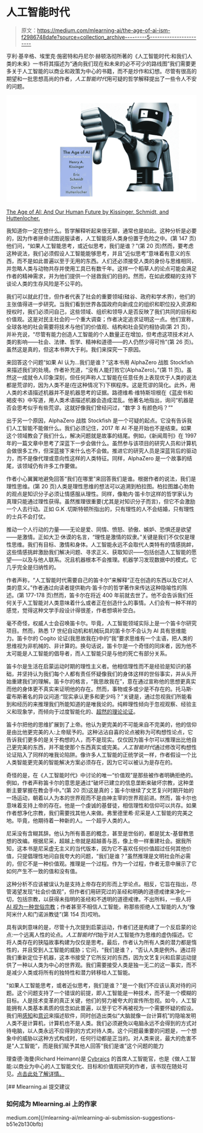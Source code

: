# 人工智能时代

> 原文：<https://medium.com/mlearning-ai/the-age-of-ai-ism-f2986748dafe?source=collection_archive---------5----------------------->

亨利·基辛格、埃里克·施密特和丹尼尔·赫顿洛彻所著的《人工智能时代:和我们人类的未来》一书将其描述为“通向我们现在和未来的必不可少的路线图”我们需要更多关于人工智能的以商业和政策为中心的书籍，而不是炒作和幻想。尽管有很高的期望和一批思想高尚的作者，*人工智能时代*用可疑的哲学解释提出了一些令人不安的问题。

![](img/5c1c9f0a7a7fc59f9637f22c68f1792b.png)

[The Age of AI: And Our Human Future by Kissinger, Schmidt, and Huttenlocher.](https://www.amazon.com/Age-I-Our-Human-Future/dp/0316273805/ref=asc_df_0316273805/?tag=hyprod-20&linkCode=df0&hvadid=266396064900&hvpos=&hvnetw=g&hvrand=5294664403851757593&hvpone=&hvptwo=&hvqmt=&hvdev=c&hvdvcmdl=&hvlocint=&hvlocphy=9008188&hvtargid=pla-1211219407868&psc=1)

我知道你一定在想什么。哲学解释听起来很无聊，通常也是如此。这种分析是必要的，因为作者拼命试图说服读者，人工智能将人类身份置于危险之中。(第 147 页)他们问，“如果人工智能思考，或近似思考，我们是谁？”(第 20 页)然而，要考虑这种说法，我们必须假设人工智能能够思考，并且“近似思考”意味着有意义的东西，而不是如此普遍以至于无用的东西。人们还必须接受人类的身份与思维相同，并忽略人类与动物共存并使用工具已有数千年。这样一个稻草人的论点可能会满足作者的精神需求，并为他们提供一个拯救我们的目的。然而，在如此模糊的支持下谈论人类的生存风险是不公平的。

我们可以就此打住，但作者代表了社会的重要领域(硅谷、政府和学术界)，他们的主张值得进一步研究。当我们看到世界各国政府向新成立的组织和职位投入资源和授权时，我们必须问自己，这些领域、组织和领导人是否反映了我们共同的目标和价值观。这是对民主社会的一个重大调查；作者决定追求证明这一点。他们宣称，全球各地的社会需要将技术与他们的价值观、结构和社会契约相协调(第 21 页)，并补充说，“尽管有能力创造人工智能的个人数量正在增加，但考虑这项技术对人类的影响——社会、法律、哲学、精神和道德——的人仍然少得可怜”(第 26 页)。虽然这是真的，但这本书弊大于利。我们来探究一下原因。

来回答这个问题“如果 AI 认为…我们是谁？”这本书用 AlphaZero 战胜 Stockfish 来描述我们的处境。作者补充道，“没有人能打败它(AlphaZero)。”(第 11 页)。虽然这一成就令人印象深刻，但任何声称人工智能在任意任务上表现优于人类的说法都是荒谬的，因为人类不是(在这种情况下)下棋程序。这是荒谬的简化。此外，用人类的术语描述机器并不是机器思考的证据。路德维希·维特斯坦根在《蓝皮书和褐皮书》中写道，用人类术语描述机器会造成混乱。他著名地指出，询问“机器是否会思考似乎有些荒谬。这就好像我们曾经问过，“数字 3 有颜色吗？”"

出于另一个原因，AlphaZero 战胜 Stockfish 是一个可疑的起点。它没有告诉我们人工智能不能做什么。我们必须记住，2017 年 AI 不是开始也不是结束。如果这个领域教会了我们什么，解决问题就是故事的结尾。例如，《新闻周刊》在 1997 年的一篇文章中思考了深蓝下一步会做什么。虽然参与该项目的研究人员和计算机会做很多工作，但深蓝接下来什么也不会做。推进它的研究人员是深蓝背后的驱动力，而不是像代理或意向性这样的人类特征。同样，AlphaZero 是一个故事的结尾，该领域仍有许多工作要做。

作者小心翼翼地避免回答“我们在哪里”来回答我们是谁。根据作者的说法，我们是理性思维。(第 20 页)人类是理性思维的想法可以追溯到柏拉图。柏拉图雄心勃勃的观点是知识分子必须让情感服从理性。同样，像勒内·笛卡尔这样的哲学家认为真理只能通过理性获得。虽然推理很重要(尤其是对知识分子而言)，但它不会激励一个人去行动。正如 G.K .切斯特顿所指出的，只有理性的人不会结婚，只有理性的士兵不会打仗。

推动一个人行动的力量——无论是爱、同情、愤怒、骄傲、嫉妒、恐惧还是欲望——是激情。正如大卫·休谟的名言，“理性是激情的奴隶。”关键是我们不仅仅是理性思维。我们有目标、激情和身体。人工智能永远不会取代人类特有的情感挑衅，这些情感挑衅激励我们解决问题、寻求正义、获取知识——包括创造人工智能的愿望——以及与他人联系。况且机器根本不会推理。机器学习发现数据中的模式。它几乎完全是归纳性的。

作者声称，“人工智能时代需要自己的笛卡尔”来解释“正在创造的东西以及它对人类的意义。”作者通过向读者提供勒内·笛卡尔的哲学著作来传达这种隐喻性的陈述。(第 177-178 页)然而，笛卡尔在将近 400 年前就去世了。他不会告诉我们任何关于人工智能对人类意味着什么或者正在创造什么的事情。人们会有一种不祥的感觉，觉得这种文学手段设计得很差，作者想填补空白。

毫不奇怪，权威人士会召唤笛卡尔。毕竟，人工智能领域实际上是一个笛卡尔研究项目。然而，熟悉 17 世纪自动机和机械玩具的笛卡尔不会认为 AI 具有思维能力。笛卡尔的 Cogito 论证(我思故我在)中的“我”要求思维有一个主语，把人类的思维视为非机械的、非计算的。换句话说，笛卡尔是一个奇怪的同床者，因为他不太可能是人工智能的倡导者，而人工智能只是与他的死亡有部分关系。

笛卡尔是生活在启蒙运动时期的理性主义者。他相信理性而不是经验是知识的基础，并坚持认为我们每个人都有责任怀疑像我们的身体这样的世俗事实，并从头开始重建我们的理解。笛卡尔的格言，“我思故我在”，意在通过宣称他的思想更真实而他的身体更不真实来证明他的存在。然而，事物或多或少是不存在的。托马斯·霍布斯著名的异议问道:“现实承认更多和更少吗？”关键是，通过忽视我们所能看到和经历的来推理我们所能知道的是唯我论的。纯粹理性倾向于忽视观察、经验主义和现象学，而倾向于过度智能化的、[超然的理论论证](https://www.linkedin.com/feed/update/urn:li:activity:6942239947378544641?commentUrn=urn%3Ali%3Acomment%3A%28activity%3A6942239947378544641%2C6942856419377389569%29)。

笛卡尔把他的思维扩展到了上帝。他认为更完美的不可能来自不完美的，他的信仰是由比他更完美的人:上帝赋予的。这种沾沾自喜的论点被称为可构想性论点，它告诉我们更多的是关于构想的人，而不是现实。仅仅因为笛卡尔可以推理出比他自己更完美的东西，并不能使那个东西真实或完美。*人工智能时代*通过修改可构想性论证陷入了同样的唯我论陷阱。像许多人工智能的正统学说一样，作者假设一个比人类智能更完美的智能解决方案必须存在，因为它可以被认为是存在的。

奇怪的是，在《人工智能时代》中讨论的唯一“价值观”是那些被作者明确拒绝的。例如，作者声称笛卡尔的意思是通过“破坏已建立的信息垄断来破坏宗教，这种垄断主要掌握在教会手中。”(第 20 页)这是真的；笛卡尔继续了文艺复兴时期开始的一场运动，朝着以人为本的世界观而不是由神主宰的世界观前进。然而，笛卡尔也意味着支持上帝的存在。他是一个虔诚的基督徒，相信理性和信仰可以共存。如果作者想净化宗教，我们需要找其他人来做。弗里德里希·尼采是人工智能的完美之地。毕竟，他期待着一种新的人。一个超乎人类的人。

尼采没有含糊其辞。他认为所有善恶的概念，甚至是世俗的，都是犹太-基督教思想的改编。根据尼采，超越上帝就是超越善与恶，像上帝一样重建社会。据我所知，这本书是尼采虚无主义的当代版本，因为它不喜欢任何价值超过任何其他价值，只提倡理性地问自我夸大的问题，“我们是谁？”虽然推理是文明社会所必需的，但它不是一种价值观。推理是一个过程。作为一个过程，作者无意中展示了它如何产生不一致的值和没有值。

这种分析不应该被误认为是支持上帝存在的形而上学论点。相反，它旨在指出，尽管渴望发现“社会价值观”，但作者们用研究过的圣经和明确的道德戒律来净化一切，包括宗教，以获得未指明的圣经和不透明的道德戒律。不出所料，一些人将 [AI 视为一种世俗宗教](https://www.businessinsider.com/artificial-intelligence-has-become-religion-2016-3)；作者甚至不相信人工智能，称那些拒绝人工智能的人为“像阿米什人和门诺派教徒”(第 154 页)哎哟。

具有讽刺意味的是，尽管十九次提到启蒙运动，作者们还是构建了一个反启蒙的论点:一个远离人性的论点。*人工智能时代*始于对人工智能作为思维的虚伪描述。它将人类存在的狭隘故事构建为仅仅是思考。最后，作者认为所有人类的潜力都是惰性的，并且受到人工智能的威胁；它问，“我们是谁？，“否认人类是例外。通过将我们重新定位于机器，这本书接受了它所反对的东西，因为文艺复兴和启蒙运动提供了一种以人类为中心的世界观。我们需要接受人类是独一无二的这一事实，而不是减少人类或将所有的独特性和潜力转移给人工智能。

"如果人工智能思考，或者近似思考，我们是谁？"是一个我们不应该认真对待的问题。这个问题支持了一个错误的前提，即人工智能是一种技术，而不是一个模糊的目标。人是技术变革的真正关键，他们的努力被夸大的宣传所忽视。如今，人工智能拥有人类基本素质的信念如此普遍，以至于它不再被视为一个需要怀疑的假设。我们用[感知](https://towardsdatascience.com/openais-chief-scientist-claimed-ai-may-be-conscious-and-kicked-off-a-furious-debate-7338b95194e)和[意识](https://www.dazeddigital.com/science-tech/article/56458/1/blake-lemoine-on-the-ethical-implications-of-google-sentient-ai-lamda)来描述软件，同时创造出类似“大脑就像一台计算机”的隐喻发明人类不是计算机，计算机也不是人类。我们必须避免以电脑永远不会得到的方式对待电脑，以人类永远不应得到的方式对待人类。这个问题最重要的问题是，一个想象中的威胁以这种方式构成时，任何行动都是正当的。对人类来说，最大的危害不是“人工智能”，而是我们赋予其他人回答“我们是谁”这个问题的能力

理查德·海曼(Richard Heimann)是 [Cybraics](https://www.cybraics.com/) 的首席人工智能官，也是《做人工智能:以商业为中心的人工智能文化、目标和价值观研究的作者，该书现在随处可见。[点击此处了解详情。](https://doingartificialintelligence.com/)

[](/mlearning-ai/mlearning-ai-submission-suggestions-b51e2b130bfb) [## Mlearning.ai 提交建议

### 如何成为 Mlearning.ai 上的作家

medium.com](/mlearning-ai/mlearning-ai-submission-suggestions-b51e2b130bfb)